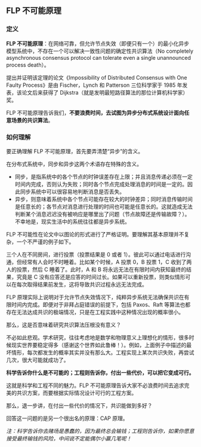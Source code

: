 ## FLP 不可能原理

### 定义

**FLP 不可能原理**：在网络可靠，但允许节点失效（即便只有一个）的最小化异步模型系统中，不存在一个可以解决一致性问题的确定性共识算法（No completely asynchronous consensus protocol can tolerate even a single unannounced process death）。

提出并证明该定理的论文《Impossibility of Distributed Consensus with One Faulty Process》是由 Fischer，Lynch 和 Patterson 三位科学家于 1985 年发表，该论文后来获得了 Dijkstra（就是发明最短路径算法的那位计算机科学家）奖。

FLP 不可能原理告诉我们，**不要浪费时间，去试图为异步分布式系统设计面向任意场景的共识算法**。

### 如何理解

要正确理解 FLP 不可能原理，首先要弄清楚“异步”的含义。

在分布式系统中，同步和异步这两个术语存在特殊的含义。

* 同步，是指系统中的各个节点的时钟误差存在上限；并且消息传递必须在一定时间内完成，否则认为失败；同时各个节点完成处理消息的时间是一定的。因此同步系统中可以很容易地判断消息是否丢失。
* 异步，则意味着系统中各个节点可能存在较大的时钟差异；同时消息传输时间是任意长的；各节点对消息进行处理的时间也可能是任意长的。这就造成无法判断某个消息迟迟没有被响应是哪里出了问题（节点故障还是传输故障？）。不幸地是，现实生活中的系统往往都是异步系统。

FLP 不可能性在论文中以图论的形式进行了严格证明。要理解其基本原理并不复杂，一个不严谨的例子如下。

三个人在不同房间，进行投票（投票结果是 0 或者 1）。彼此可以通过电话进行沟通，但经常有人会时不时睡着。比如某个时候，A 投票 0，B 投票 1，C 收到了两人的投票，然后 C 睡着了。此时，A 和 B 将永远无法在有限时间内获知最终的结果，究竟是 C 没有应答还是应答的时间过长。如果可以重新投票，则类似情形可以在每次取得结果前发生，这将导致共识过程永远无法完成。

FLP 原理实际上说明对于允许节点失效情况下，纯粹异步系统无法确保共识在有限时间内完成。即便对于非拜占庭错误的前提下，包括 Paxos、Raft 等算法也都存在无法达成共识的极端情况，只是在工程实践中这种情况出现的概率很小。

那么，这是否意味着研究共识算法压根没有意义？

不必如此悲观。学术研究，往往考虑地是数学和物理意义上理想化的情形，很多时候现实世界要稳定得多（感谢这个世界如此鲁棒！）。例如，上面例子中描述的最坏情形，每次都发生的概率其实并没有那么大。工程实现上某次共识失败，再尝试几次，很大可能就成功了。

**科学告诉你什么是不可能的；工程则告诉你，付出一些代价，可以把它变成可行。**

这就是科学和工程不同的魅力。FLP 不可能原理告诉大家不必浪费时间去追求完美的共识方案，而要根据实际情况设计可行的工程方案。

那么，退一步讲，在付出一些代价的情况下，共识能做到多好？

回答这一问题的是另一个很出名的原理：CAP 原理。

*注：科学告诉你去赌场是愚蠢的，因为最终总会输钱；工程则告诉你，如果你愿意接受最终输钱的风险，中间说不定能偶尔小赢几笔呢！*